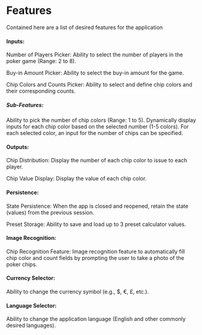 # Features
Contained here are a list of desired features for the application
#### Inputs:
Number of Players Picker:
Ability to select the number of players in the poker game (Range: 2 to 8).

Buy-in Amount Picker:
Ability to select the buy-in amount for the game.

Chip Colors and Counts Picker:
Ability to select and define chip colors and their corresponding counts.
##### Sub-Features:

Ability to pick the number of chip colors (Range: 1 to 5).
Dynamically display inputs for each chip color based on the selected number (1-5 colors).
For each selected color, an input for the number of chips can be specified.
#### Outputs:
Chip Distribution:
Display the number of each chip color to issue to each player.

Chip Value Display:
Display the value of each chip color.
#### Persistence:
State Persistence:
When the app is closed and reopened, retain the state (values) from the previous session.

Preset Storage:
Ability to save and load up to 3 preset calculator values.
#### Image Recognition:
Chip Recognition Feature:
Image recognition feature to automatically fill chip color and count fields by prompting the user to take a photo of the poker chips.
#### Currency Selector:
Ability to change the currency symbol (e.g., $, €, £, etc.).
#### Language Selector:
Ability to change the application language (English and other commonly desired languages).






